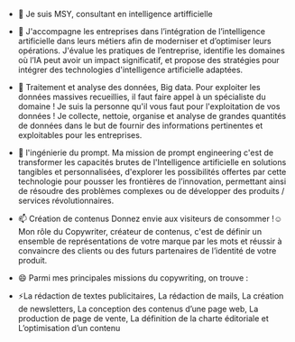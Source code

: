 - 👋 Je suis MSY, consultant en intelligence artifficielle
- 👀 J'accompagne les entreprises dans l’intégration de l’intelligence artificielle dans leurs métiers afin de moderniser et d’optimiser leurs opérations. J'évalue les pratiques de l’entreprise, identifie les domaines où l’IA peut avoir un impact significatif, et propose des stratégies pour intégrer des technologies d'intelligence artificielle adaptées.
- 🌱 Traitement et analyse des données, Big data.
Pour exploiter les données massives recueillies, il faut faire appel à un spécialiste du domaine ! Je suis la personne qu'il vous faut pour l'exploitation de vos données ! Je collecte, nettoie, organise et analyse de grandes quantités de données dans le but de fournir des informations pertinentes et exploitables pour les entreprises.
- 💞️ l'ingénierie du prompt.
Ma mission de prompt engineering c'est de transformer les capacités brutes de l'Intelligence artificielle  en solutions tangibles et personnalisées, d'explorer les possibilités offertes par cette technologie pour pousser les frontières de l’innovation, permettant ainsi de résoudre des problèmes complexes ou de développer des produits / services révolutionnaires.
- 📫 Création de contenus
Donnez envie aux visiteurs de consommer !☺️
Mon rôle du Copywriter, créateur de contenus, c'est de définir un ensemble de représentations de votre marque par les mots et réussir à convaincre des clients ou des futurs partenaires de l’identité de votre produit.

- 😄 Parmi mes principales missions du copywriting, on trouve :
- ⚡La rédaction de textes publicitaires, La rédaction de mails, La création de newsletters, La conception des contenus d’une page web, La production de page de vente, La définition de la charte éditoriale et L’optimisation d’un contenu

<!---
dnamsy/dnamsy is a ✨ special ✨ repository because its `README.md` (this file) appears on your GitHub profile.
You can click the Preview link to take a look at your changes.
--->
